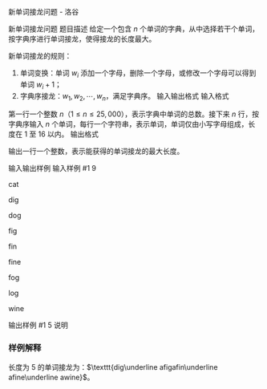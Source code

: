 



新单词接龙问题 - 洛谷














新单词接龙问题
题目描述
给定一个包含 $n$ 个单词的字典，从中选择若干个单词，按字典序进行单词接龙，使得接龙的长度最大。

新单词接龙的规则：

1. 单词变换：单词 $w_i$ 添加一个字母，删除一个字母，或修改一个字母可以得到单词 $w_i+1$；
2. 字典序接龙：$w_1,w_2,\cdots,w_n$，满足字典序。
输入输出格式
输入格式

第一行一个整数 $n$（$1 \le n \le 25,000$），表示字典中单词的总数。接下来 $n$ 行，按字典序输入 $n$ 个单词，每行一个字符串，表示单词，单词仅由小写字母组成，长度在 $1$ 至 $16$ 以内。
输出格式

输出一行一个整数，表示能获得的单词接龙的最大长度。

输入输出样例
输入样例 #1
9
cat
dig
dog
fig
fin
fine
fog
log
wine

输出样例 #1
5
说明
### 样例解释

长度为 $5$ 的单词接龙为：$\texttt{dig\underline afigafin\underline afine\underline awine}$。







